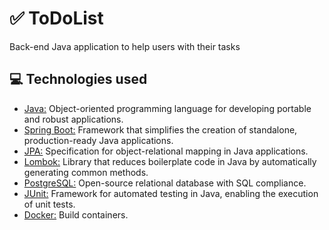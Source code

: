 # ✅ ToDoList
Back-end Java application to help users with their tasks

## 💻 Technologies used
* [Java:](https://www.java.com/pt-BR/) Object-oriented programming language for developing portable and robust applications.
* [Spring Boot:](https://spring.io/projects/spring-boot) Framework that simplifies the creation of standalone, production-ready Java applications.
* [JPA:](https://spring.io/projects/spring-data-jpa) Specification for object-relational mapping in Java applications.
* [Lombok:](https://projectlombok.org/) Library that reduces boilerplate code in Java by automatically generating common methods.
* [PostgreSQL:](https://www.postgresql.org/) Open-source relational database with SQL compliance.
* [JUnit:](https://junit.org/junit5/) Framework for automated testing in Java, enabling the execution of unit tests.
* [Docker:](https://www.docker.com/) Build containers.
